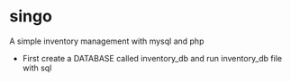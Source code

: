 # singo
A simple inventory management with mysql and php


- First create a DATABASE called inventory_db and run inventory_db file with sql
